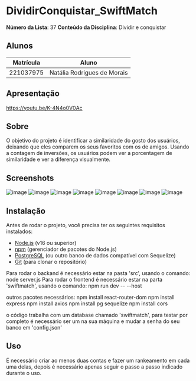 # DividirConquistar_SwiftMatch


**Número da Lista**: 37
**Conteúdo da Disciplina**: Dividir e conquistar<br>

## Alunos
|Matrícula | Aluno |
| -- | -- |
| 221037975 |  Natália Rodrigues de Morais |

## Apresentação
https://youtu.be/K-4N4o0V0Ac

## Sobre 
O objetivo do projeto é identificar a similaridade do gosto dos usuários, deixando que eles comparem os seus favoritos com os de amigos. Usando a contagem de inversões, os usuários podem ver a porcentagem de similaridade e ver a diferença visualmente.

## Screenshots
![image](https://github.com/user-attachments/assets/48a5020c-257c-41c5-b9d5-8d50b0d8372b)
![image](https://github.com/user-attachments/assets/2673e96e-9881-4cd7-9ded-67ec2db4f02d)
![image](https://github.com/user-attachments/assets/1cd23c9a-f122-4222-a6f8-f1157101457a)
![image](https://github.com/user-attachments/assets/63f2a4c8-a5ad-4d2a-83ba-deb33d2ca85a)
![image](https://github.com/user-attachments/assets/1d1c4bc7-e87a-4c08-ab90-680f44768db5)
![image](https://github.com/user-attachments/assets/4177aefd-f7e5-4afd-b084-90ca4243662d)
![image](https://github.com/user-attachments/assets/7c412e04-c654-4768-aa3c-cf637f5e2cb2)
![image](https://github.com/user-attachments/assets/5f0d7aac-992f-4c73-9985-238c1564e7bc)

## Instalação 
Antes de rodar o projeto, você precisa ter os seguintes requisitos instalados:

- [Node.js](https://nodejs.org/) (v16 ou superior)
- [npm](https://www.npmjs.com/) (gerenciador de pacotes do Node.js)
- [PostgreSQL](https://www.postgresql.org/) (ou outro banco de dados compatível com Sequelize)
- [Git](https://git-scm.com/) (para clonar o repositório)

Para rodar o backand é necessário estar na pasta 'src', usando o comando: node server.js
Para rodar o frontend é necessário estar na parta 'swiftmatch', usando o comando: npm run dev -- --host

outros pacotes necessários:
npm install react-router-dom
npm install express
npm install axios
npm install pg sequelize
npm install cors

o código trabalha com um database chamado 'swiftmatch', para testar por completo é necessário ser um na sua máquina e mudar a senha do seu banco em 'config.json'

## Uso
É necessário criar ao menos duas contas e fazer um rankeamento em cada uma delas, depois é necessário apenas seguir o passo a passo indicado durante o uso.

